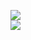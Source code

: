 [![](https://img.shields.io/badge/Made%20With-Github%20Spray-lightgrey.svg?style=for-the-badge&logo=github)](https://github.com/Annihil/github-spray#3934)  
[![](https://i.imgur.com/2DrTn0Z.gif)](https://github.com/Annihil/github-spray)